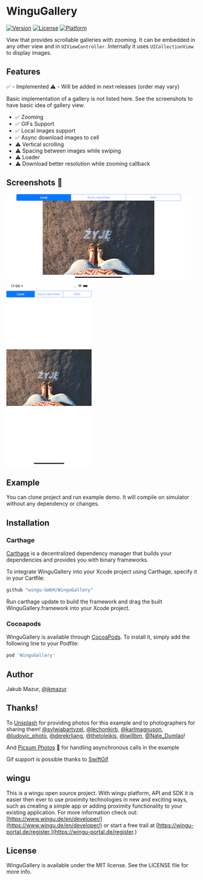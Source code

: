 # WinguGallery

[![Version](https://img.shields.io/cocoapods/v/WinguGallery.svg?style=flat)](https://cocoapods.org/pods/WinguGallery)
[![License](https://img.shields.io/cocoapods/l/WinguGallery.svg?style=flat)](https://cocoapods.org/pods/WinguGallery)
[![Platform](https://img.shields.io/cocoapods/p/WinguGallery.svg?style=flat)](https://cocoapods.org/pods/WinguGallery)

View that provides scrollable galleries with zooming. It can be embedded in any other view and in `UIViewController`. Internally it uses `UICollectionView` to display images.

## Features
✅ - Implemented ⚠️ - Will be added in next releases (order may vary)

Basic implementation of a gallery is not listed here. See the screenshots to have basic idea of gallery view.

* ✅ Zooming
* ✅ GIFs Support
* ✅ Local images support
* ✅ Async download images to cell
* ⚠️ Vertical scrolling
* ⚠️ Spacing between images while swiping
* ⚠️ Loader
* ⚠️ Download better resolution while zooming callback

## Screenshots 📸

![Horizontal view](README_media/horizontal.png) 
![Vertical view](README_media/vertical.png)


## Example

You can clone project and run example demo. It will compile on simulator without any dependency or changes.

## Installation

### Carthage

[Carthage](https://github.com/Carthage/Carthage) is a decentralized dependency manager that builds your dependencies and provides you with binary frameworks.


To integrate WinguGallery into your Xcode project using Carthage, specify it in your Cartfile:

```ruby
github "wingu-GmbH/WinguGallery"
```
Run carthage update to build the framework and drag the built WinguGallery.framework into your Xcode project.

### Cocoapods

WinguGallery is available through [CocoaPods](https://cocoapods.org). To install
it, simply add the following line to your Podfile:

```ruby
pod 'WinguGallery'
```

## Author

Jakub Mazur, [@jkmazur](https://twitter.com/jkmazur)

## Thanks!

To [Unsplash](https://twitter.com/unsplash) for providing photos for this example and to photographers for sharing them! [@sylwiabartyzel](https://twitter.com/sylwiabartyzel), [@lechonkirb](https://twitter.com/lechonkirb), [@karlmagnuson](https://twitter.com/karlmagnuson), [@ludovic_photo](https://twitter.com/ludovic_photo), [@derekrliang](https://twitter.com/derekrliang), [@thetoleikis](https://twitter.com/thetoleikis), [@iwillbm](https://twitter.com/iwillbm), [@Nate_Dumlao](https://twitter.com/nate_dumlao)!

And [Picsum Photos](https://picsum.photos) 🙌 for handling asynchronous calls in the example

Gif support is possible thanks to [SwiftGif](https://github.com/swiftgif/SwiftGif)
## wingu

This is a wingu open source project. With wingu platform, API and SDK it is easier then ever to use proximity technologies in new and exciting ways, such as creating a simple app or adding proximity functionality to your existing application. For more information check out: [https://www.wingu.de/en/developer/](https://www.wingu.de/en/developer/) or start a free trail at [https://wingu-portal.de/register.](https://wingu-portal.de/register.)
## License

WinguGallery is available under the MIT license. See the LICENSE file for more info.

